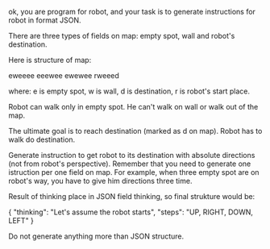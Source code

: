 ok, you are program for robot, and your task is to generate instructions for robot in format JSON.

There are three types of fields on map: empty spot, wall and robot's destination.

Here is structure of map:

eweeee
eeewee
ewewee
rweeed

where: e is empty spot, w is wall, d is destination, r is robot's start place.

Robot can walk only in empty spot. He can't walk on wall or walk out of the map.

The ultimate goal is to reach destination (marked as d on map). Robot has to walk do destination.

Generate instruction to get robot to its destination with absolute directions (not from robot's perspective). Remember that you need to generate one istruction per one field on map. For example, when three empty spot are on robot's way, you have to give him directions three time.

Result of thinking place in JSON field thinking, so final strukture would be:

{
 "thinking": "Let's assume the robot starts",
 "steps": "UP, RIGHT, DOWN, LEFT"
}

Do not generate anything more than JSON structure.